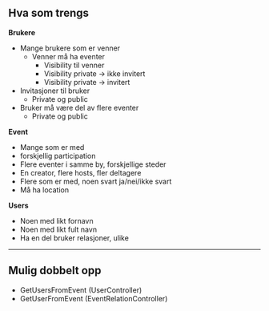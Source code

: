 ## Hva som trengs

**Brukere**

- Mange brukere som er venner
  - Venner må ha eventer
    - Visibility til venner
    - Visibility private -> ikke invitert
    - Visibility private -> invitert
- Invitasjoner til bruker
  - Private og public
- Bruker må være del av flere eventer
  - Private og public

**Event**

- Mange som er med
- forskjellig participation
- Flere eventer i samme by, forskjellige steder
- En creator, flere hosts, fler deltagere
- Flere som er med, noen svart ja/nei/ikke svart
- Må ha location

**Users**

- Noen med likt fornavn
- Noen med likt fult navn
- Ha en del bruker relasjoner, ulike

<hr>

## Mulig dobbelt opp

- GetUsersFromEvent (UserController)
- GetUserFromEvent (EventRelationController)

